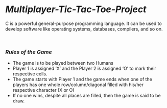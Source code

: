 # ***Multiplayer-Tic-Tac-Toe-Project***

C is a powerful general-purpose programming language. It can be used to develop software like operating systems, databases, compilers, and so on.

<br/>

### *Rules of the Game*

* The game is to be played between two Humans
* Player 1 is assigned ‘X’ and the Player 2 is assigned ‘O’ to mark their respective cells.
* The game starts with Player 1 and the game ends when one of the players has one whole row/column/diagonal filled with his/her respective character (X or O)
* If no one wins, despite all places are filled, then the game is said to be draw.


